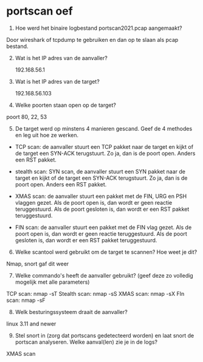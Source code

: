 # portscan oef

1. Hoe werd het binaire logbestand portscan2021.pcap aangemaakt?

Door wireshark of tcpdump te gebruiken en dan op te slaan als pcap bestand.

2. Wat is het IP adres van de aanvaller?

   192.168.56.1

3. Wat is het IP adres van de target?

   192.168.56.103

4. Welke poorten staan open op de target?

poort 80, 22, 53

5. De target werd op minstens 4 manieren gescand. Geef de 4 methodes en leg uit hoe ze werken.

- TCP scan: de aanvaller stuurt een TCP pakket naar de target en kijkt of de target een SYN-ACK terugstuurt. Zo ja, dan is de poort open. Anders een RST pakket.

- stealth scan: SYN scan, de aanvaller stuurt een SYN pakket naar de target en kijkt of de target een SYN-ACK terugstuurt. Zo ja, dan is de poort open. Anders een RST pakket.

- XMAS scan: de aanvaller stuurt een pakket met de FIN, URG en PSH vlaggen gezet. Als de poort open is, dan wordt er geen reactie teruggestuurd. Als de poort gesloten is, dan wordt er een RST pakket teruggestuurd.

- FIN scan: de aanvaller stuurt een pakket met de FIN vlag gezet. Als de poort open is, dan wordt er geen reactie teruggestuurd. Als de poort gesloten is, dan wordt er een RST pakket teruggestuurd.

6. Welke scantool werd gebruikt om de target te scannen? Hoe weet je dit?

Nmap, snort gaf dit weer

7. Welke commando's heeft de aanvaller gebruikt? (geef deze zo volledig mogelijk met alle parameters)

TCP scan: nmap -sT
Stealth scan: nmap -sS
XMAS scan: nmap -sX
FIn scan: nmap -sF

8. Welk besturingssysteem draait de aanvaller?

linux 3.11 and newer

9. Stel snort in (zorg dat portscans gedetecteerd worden) en laat snort de portscan analyseren.
   Welke aanval(len) zie je in de logs?

XMAS scan
